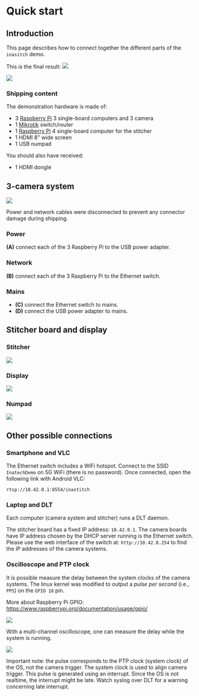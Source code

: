 # Quick start
## Introduction
This page describes how to connect together the different parts of the ``inasitch`` demo.

This is the final result:
![](pics/overview.jpg)

![](pics/block_diag.png)

### Shipping content
The demonstration hardware is made of:
 - 3 [Raspberry Pi](https://www.raspberrypi.org) 3 single-board computers and 3 camera
 - 1 [Mikrotik](https://mikrotik.com) switch/router
 - 1 [Raspberry Pi](https://www.raspberrypi.org) 4 single-board computer for the stitcher
 - 1 HDMI 8" wide screen
 - 1 USB numpad

You should also have received:
 - 1 HDMI dongle

## 3-camera system

![](pics/overview1.jpg)

Power and network cables were disconnected to prevent any connector damage during shipping.

### Power
**(A)** connect each of the 3 Raspberry Pi to the USB power adapter.

### Network
**(B)** connect each of the 3 Raspberry Pi to the Ethernet switch.

### Mains
- **(C)** connect the Ethernet switch to mains.
- **(D)** connect the USB power adapter to mains.

## Stitcher board and display
### Stitcher
![](pics/overview2.jpg)

### Display
![](pics/overview3.jpg)

### Numpad
![](pics/overview4.jpg)

## Other possible connections
### Smartphone and VLC
The Ethernet switch includes a WiFi hotspot. Connect to the SSID ``InatechDemo`` on 5G WiFi (there is no password). Once connected, open the following link with Android VLC:

    rtsp://10.42.0.1:8554/inastitch

### Laptop and DLT
Each computer (camera system and stitcher) runs a DLT daemon.

The stitcher board has a fixed IP address: ``10.42.0.1``.
The camera boards have IP address chosen by the DHCP server running is the Ethernet switch. Please use the web interface of the switch at: ``http://10.42.0.254`` to find the IP addresses of the camera systems.

### Oscilloscope and PTP clock
It is possible measure the delay between the system clocks of the camera systems. The linux kernel was modified to output a *pulse per second* (i.e., ``PPS``) on the ``GPIO 18`` pin.

More about Raspberry Pi GPIO: https://www.raspberrypi.org/documentation/usage/gpio/

![](pics/pinout_ptp_pps.jpg)

With a multi-channel oscilloscope, one can measure the delay while the system is running.

![](pics/ptp_pps_osc_comp.jpg)

Important note: the pulse corresponds to the PTP clock (system clock) of the OS, not the camera trigger. The system clock is used to align camera trigger. This pulse is generated using an interrupt. Since the OS is not realtime, the interrupt might be late. Watch syslog over DLT for a warning concerning late interrupt. 
